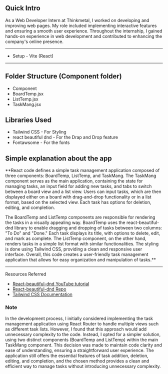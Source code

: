 ## Quick Intro 
As a Web Developer Intern at Thinkmetal, I worked on developing and improving web pages. My role included implementing interactive features and ensuring a smooth user experience. Throughout the internship, I gained hands-on experience in web development and contributed to enhancing the company's online presence.

---
- Setup -  Vite (React)

--- 
## Folder Structure (Component folder)
- Component
 -  BoardTemp.jsx
 - ListTemp.jsx
 - TaskMang.jsx

## Libraries Used
- Tailwind CSS - For Styling 
- react beautiful dnd - For the Drap and Drop feature
- Fontawsome - For the fonts

## Simple explanation about the app
**React code defines a simple task management application composed of three components: BoardTemp, ListTemp, and TaskMang. The TaskMang component serves as the main application, containing the state for managing tasks, an input field for adding new tasks, and tabs to switch between a board view and a list view. Users can input tasks, which are then displayed either on a board with drag-and-drop functionality or in a list format, based on the selected view. Each task has options for deletion, editing, and completion.

The BoardTemp and ListTemp components are responsible for rendering the tasks in a visually appealing way. BoardTemp uses the react-beautiful-dnd library to enable dragging and dropping of tasks between two columns: "To Do" and "Done." Each task displays its title, with options to delete, edit, and mark as complete. The ListTemp component, on the other hand, renders tasks in a simple list format with similar functionalities. The styling is done using Tailwind CSS, providing a clean and responsive user interface. Overall, this code creates a user-friendly task management application that allows for easy organization and manipulation of tasks.**

---
Resources Referred
- [React-beautiful-dnd YouTube tutorial](https://www.youtube.com/watch?v=uEVHJf30bWI&t=1467s)
- [React-beautiful-dnd Repo](https://github.com/atlassian/react-beautiful-dnd#readme)
- [Tailwind CSS Documentation](https://tailwindui.com/documentation)




### Note 

In the development process, I initially considered implementing the task management application using React Router to handle multiple views such as different task lists. However, I found that this approach would add unnecessary complexity to the code. Instead, I opted for a simpler solution, using two distinct components (BoardTemp and ListTemp) within the main TaskMang component. This decision was made to maintain code clarity and ease of understanding, ensuring a straightforward user experience. The application still offers the essential features of task addition, deletion, editing, and completion, and the chosen method provides a clean and efficient way to manage tasks without introducing unnecessary complexity.
